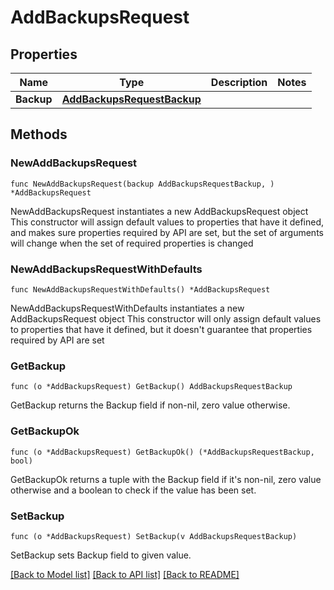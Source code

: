 # AddBackupsRequest

## Properties

Name | Type | Description | Notes
------------ | ------------- | ------------- | -------------
**Backup** | [**AddBackupsRequestBackup**](AddBackupsRequestBackup.md) |  | 

## Methods

### NewAddBackupsRequest

`func NewAddBackupsRequest(backup AddBackupsRequestBackup, ) *AddBackupsRequest`

NewAddBackupsRequest instantiates a new AddBackupsRequest object
This constructor will assign default values to properties that have it defined,
and makes sure properties required by API are set, but the set of arguments
will change when the set of required properties is changed

### NewAddBackupsRequestWithDefaults

`func NewAddBackupsRequestWithDefaults() *AddBackupsRequest`

NewAddBackupsRequestWithDefaults instantiates a new AddBackupsRequest object
This constructor will only assign default values to properties that have it defined,
but it doesn't guarantee that properties required by API are set

### GetBackup

`func (o *AddBackupsRequest) GetBackup() AddBackupsRequestBackup`

GetBackup returns the Backup field if non-nil, zero value otherwise.

### GetBackupOk

`func (o *AddBackupsRequest) GetBackupOk() (*AddBackupsRequestBackup, bool)`

GetBackupOk returns a tuple with the Backup field if it's non-nil, zero value otherwise
and a boolean to check if the value has been set.

### SetBackup

`func (o *AddBackupsRequest) SetBackup(v AddBackupsRequestBackup)`

SetBackup sets Backup field to given value.



[[Back to Model list]](../README.md#documentation-for-models) [[Back to API list]](../README.md#documentation-for-api-endpoints) [[Back to README]](../README.md)


